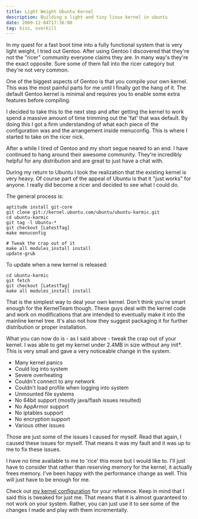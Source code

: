 ```yaml
---
title: Light Weight Ubuntu Kernel
description: Building a light and tiny linux kernel in ubuntu
date: 2009-12-04T17:36:00
tag: kiss, overkill
---
```


In my quest for a fast boot time into a fully functional system
that is very light weight, I tried out Gentoo. After using Gentoo I
discovered that they're not the "ricer" community everyone claims they
are. In many way's they're the exact opposite.<!--more--> Sure some of them fall
into the ricer category but they're not very common.

One of the biggest aspects of Gentoo is that you compile your own
kernel. This was the most painful parts for me until I finally got the
hang of it. The default Gentoo kernel is minimal and requires you to
enable some extra features before compiling.

I decided to take this to the next step and after getting the kernel to
work spend a massive amount of time trimming out the 'fat' that was
default. By doing this I got a firm understanding of what each piece of
the configuration was and the arrangement inside menuconfig. This is
where I started to take on the ricer nick.

After a while I tired of Gentoo and my short segue neared to an end. I
have continued to hang around their awesome community. They're
incredibly helpful for any distribution and are great to just have a
chat with.

During my return to Ubuntu I took the realization that the existing
kernel is very heavy. Of course part of the appeal of Ubuntu is that it
"just works" for anyone. I really did become a ricer and decided to see
what I could do.

The general process is:
```
aptitude install git-core
git clone git://kernel.ubuntu.com/ubuntu/ubuntu-karmic.git
cd ubuntu-karmic
git tag -l Ubuntu-*
git checkout [LatestTag]
make menuconfig

# Tweak the crap out of it
make all modules_install install
update-grub
```

To update when a new kernel is released:
```
cd ubuntu-karmic
git fetch
git checkout [LatestTag]
make all modules_install install
```

That is the simplest way to deal your own kernel. Don't think you're
smart enough for the KernelTeam though. These guys deal with the kernel
code and work on modifications that are intended to eventually make it
into the mainline kernel tree. It's also not how they suggest packaging
it for further distribution or proper installation.

What you can now do is - as I said above - tweak the crap out of your
kernel. I was able to get my kernel under 2.4MB in size without any
init\*. This is very small and gave a very noticeable change in the
system.

- Many kernel panics
- Could log into system
- Severe overheating
- Couldn't connect to any network
- Couldn't load profile when logging into system
- Unmounted file systems
- No 64bit support (mostly java/flash issues resulted)
- No AppArmor support
- No iptables support
- No encryption support
- Various other issues

Those are just some of the issues I caused for myself. Read that again,
I caused these issues for myself. That means it was my fault and it was
up to me to fix these issues.

I have no time available to me to 'rice' this more but I would like to.
I'll just have to consider that rather than reserving memory for the
kernel, it actually frees memory. I've been happy with the performance
change as well. This will just have to be enough for me.

Check out [my kernel configuration](/misc/kernel.config) for your reference.
Keep in mind that I said this is tweaked for just me. That means that it is
almost guaranteed to not work on your system. Rather, you can just use it to
see some of the changes I made and play with them incrementally.
